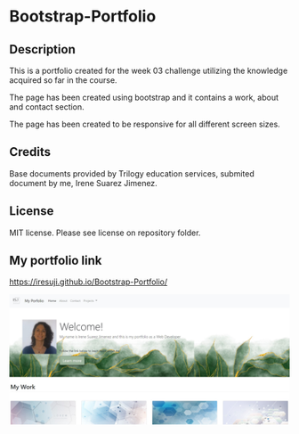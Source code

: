 # Bootstrap-Portfolio

## Description 
This is a portfolio created for the week 03 challenge utilizing the knowledge acquired so far in the course.

The page has been created using bootstrap and it contains a work, about and contact section.

The page has been created to be responsive for all different screen sizes.


## Credits
Base documents provided by Trilogy education services, submited document by me, Irene Suarez Jimenez.

## License
MIT license. Please see license on repository folder.

## My portfolio link
https://iresuji.github.io/Bootstrap-Portfolio/

![screenshot](./images/Screenshot%202022-12-15%20135517.jpg)